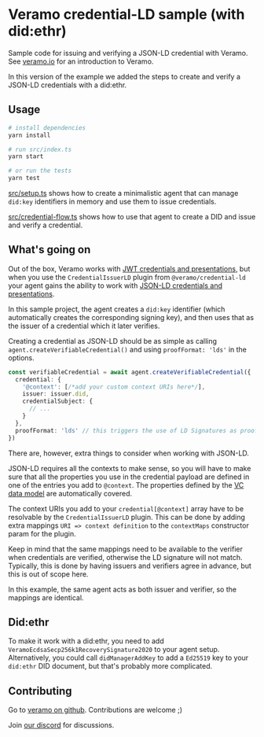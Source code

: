 # Veramo credential-LD sample (with did:ethr)

Sample code for issuing and verifying a JSON-LD credential with Veramo. See [veramo.io](https://veramo.io) for an
introduction to Veramo.

In this version of the example we added the steps to create and verify a JSON-LD credentials with a did:ethr.

## Usage

```bash
# install dependencies
yarn install

# run src/index.ts
yarn start

# or run the tests 
yarn test
```

[src/setup.ts](./src/setup.ts) shows how to create a minimalistic agent that can manage `did:key` identifiers in memory
and use them to issue credentials.

[src/credential-flow.ts](./src/credential-flow.ts) shows how to use that agent to create a DID and issue and verify a
credential.

## What's going on

Out of the box, Veramo works
with [JWT credentials and presentations](https://www.w3.org/TR/vc-data-model/#json-web-token), but when you use
the `CredentialIssuerLD` plugin from `@veramo/credential-ld` your agent gains the ability to work
with [JSON-LD credentials and presentations](https://www.w3.org/TR/vc-data-model/#json-ld).

In this sample project, the agent creates a `did:key` identifier (which automatically creates the corresponding signing
key), and then uses that as the issuer of a credential which it later verifies.

Creating a credential as JSON-LD should be as simple as calling `agent.createVerifiableCredential()` and
using `proofFormat: 'lds'` in the options.

```typescript
const verifiableCredential = await agent.createVerifiableCredential({
  credential: {
    '@context': [/*add your custom context URIs here*/],
    issuer: issuer.did,
    credentialSubject: {
      // ...
    }
  },
  proofFormat: 'lds' // this triggers the use of LD Signatures as proof
})
```

There are, however, extra things to consider when working with JSON-LD.

JSON-LD requires all the contexts to make sense, so you will have to make sure that all the properties you use in the
credential payload are defined in one of the entries you add to `@context`. The properties defined by
the [VC data model](https://www.w3.org/TR/vc-data-model) are automatically covered.

The context URIs you add to your `credential[@context]` array have to be resolvable by the `CredentialIssuerLD` plugin.
This can be done by adding extra mappings `URI => context definition` to the `contextMaps` constructor param for the
plugin.

Keep in mind that the same mappings need to be available to the verifier when credentials are verified, otherwise the LD
signature will not match. Typically, this is done by having issuers and verifiers agree in advance, but this is out of
scope here.

In this example, the same agent acts as both issuer and verifier, so the mappings are identical.

## Did:ethr

To make it work with a did:ethr, you need to add `VeramoEcdsaSecp256k1RecoverySignature2020` to your agent setup.
Alternatively, you could call `didManagerAddKey` to add a `Ed25519` key to your `did:ethr` DID document, but that's
probably more complicated.

## Contributing

Go to [veramo on github](https://github.com/uport-project/veramo). Contributions are welcome ;)

Join [our discord](https://discord.gg/DsTRjqb42V) for discussions.
